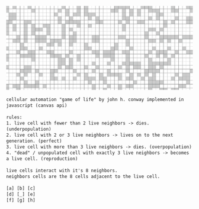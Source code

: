 ![](gameoflife.gif)

    cellular automation "game of life" by john h. conway implemented in javascript (canvas api)

    rules: 
    1. live cell with fewer than 2 live neighbors -> dies. (underpopulation)
    2. live cell with 2 or 3 live neighbors -> lives on to the next generation. (perfect)
    3. live cell with more than 3 live neighbors -> dies. (overpopulation)
    4. "dead" / unpopulated cell with exactly 3 live neighbors -> becomes a live cell. (reproduction)

    live cells interact with it's 8 neighbors. 
    neighbors cells are the 8 cells adjacent to the live cell.

    [a] [b] [c]
    [d] [_] [e]
    [f] [g] [h]

